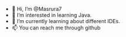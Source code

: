 - 👋 Hi, I’m @Masrura7
- 👀 I’m interested in learning Java.
- 🌱 I’m currently learning about different IDEs.
- 📫 You can reach me through github
